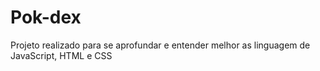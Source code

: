 # Pok-dex
Projeto realizado para se aprofundar e entender melhor  as linguagem de JavaScript, HTML e CSS

